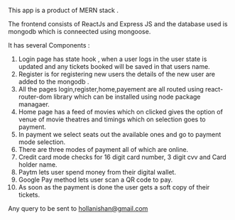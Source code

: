 This app is a product of MERN stack .

The frontend consists of ReactJs and Express JS and the database used is mongodb which is conneected using mongoose.

It has several Components :

1. Login page has state hook , when a user logs in the user state is updated and any tickets booked will be saved in that users name.
2. Register is for registering new users the details of the new user are added to the mongodb .
3. All the pages login,register,home,payement are all routed using react-router-dom library which can be installed using node package managaer.
4. Home page has a feed of movies which on clicked gives the option of venue of movie theatres and timings which on selection goes to payment.
5. In payment we select seats out the available ones and go to payment mode selection.
6. There are three modes of payment all of which are online.
7. Credit card mode checks for 16 digit card number, 3 digit cvv and Card holder name.
8. Paytm lets user spend money from their digital wallet.
9. Google Pay method lets user scan a QR code to pay.
10. As soon as the payment is done the user gets a soft copy of their tickets.

Any query to be sent to hollanishan@gmail.com
